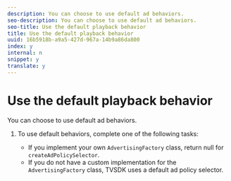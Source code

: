 ```yaml
---
description: You can choose to use default ad behaviors.
seo-description: You can choose to use default ad behaviors.
seo-title: Use the default playback behavior
title: Use the default playback behavior
uuid: 16b5918b-a9a5-427d-967a-14b9a86da800
index: y
internal: n
snippet: y
translate: y
---
```


# Use the default playback behavior

You can choose to use default ad behaviors.


1. To use default behaviors, complete one of the following tasks:

    
    * If you implement your own `AdvertisingFactory` class, return null for `createAdPolicySelector`.    
    * If you do not have a custom implementation for the `AdvertisingFactory` class, TVSDK uses a default ad policy selector.    
    
    
    
